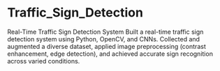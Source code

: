 # Traffic_Sign_Detection
Real-Time Traffic Sign Detection System Built a real-time traffic sign detection system using Python, OpenCV, and CNNs. Collected and augmented a diverse dataset, applied image preprocessing (contrast enhancement, edge detection), and achieved accurate sign recognition across varied conditions.
